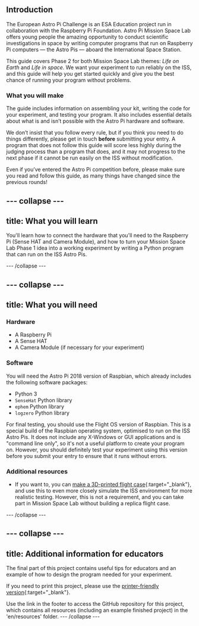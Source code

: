## Introduction

The European Astro Pi Challenge is an ESA Education project run in collaboration with the Raspberry Pi Foundation. Astro Pi Mission Space Lab offers young people the amazing opportunity to conduct scientific investigations in space by writing computer programs that run on Raspberry Pi computers — the Astro Pis — aboard the International Space Station.

This guide covers Phase 2 for both Mission Space Lab themes: _Life on Earth_ and _Life in space_. We want your experiment to run reliably on the ISS, and this guide will help you get started quickly and give you the best chance of running your program without problems.

### What you will make

The guide includes information on assembling your kit, writing the code for your experiment, and testing your program. It also includes essential details about what is and isn’t possible with the Astro Pi hardware and software.

<stream src="9f6ab2e8642e7595fd8f6cd74e68f969" controls preload></stream>
<script data-cfasync="false" defer type="text/javascript" src="https://embed.cloudflarestream.com/embed/r4xu.fla9.latest.js?video=9f6ab2e8642e7595fd8f6cd74e68f969"></script>

We don’t insist that you follow every rule, but if you think you need to do things differently, please get in touch **before** submitting your entry. A program that does not follow this guide will score less highly during the judging process than a program that does, and it may not progress to the next phase if it cannot be run easily on the ISS without modification.   

Even if you’ve entered the Astro Pi competition before, please make sure you read and follow this guide, as many things have changed since the previous rounds!

--- collapse ---
---
title: What you will learn
---

You'll learn how to connect the hardware that you'll need to the Raspberry Pi (Sense HAT and Camera Module), and how to turn your Mission Space Lab Phase 1 idea into a working experiment by writing a Python program that can run on the ISS Astro Pis.

--- /collapse ---

--- collapse ---
---
title: What you will need
---
### Hardware

+ A Raspberry Pi
+ A Sense HAT
+ A Camera Module (if necessary for your experiment)

### Software

You will need the Astro Pi 2018 version of Raspbian, which already includes the following software packages:

+ Python 3
+ `SenseHat` Python library
+ `ephem` Python library
+ `logzero` Python library

For final testing, you should use the Flight OS version of Raspbian. This is a special build of the Raspbian operating system, optimised to run on the ISS Astro Pis. It does not include any X-Windows or GUI applications and is "command line only", so it's not a useful platform to create your program on. However, you should definitely test your experiment using this version before you submit your entry to ensure that it runs without errors.

### Additional resources

+ If you want to, you can [make a 3D-printed flight case](https://projects.raspberrypi.org/en/projects/astro-pi-flight-case){:target="_blank"}, and use this to even more closely simulate the ISS environment for more realistic testing. However, this is not a requirement, and you can take part in Mission Space Lab without building a replica flight case.

--- /collapse ---

--- collapse ---
---
title: Additional information for educators
---

The final part of this project contains useful tips for educators and an example of how to design the program needed for your experiment.

If you need to print this project, please use the [printer-friendly version](https://projects.raspberrypi.org/en/projects/project-name/print){:target="_blank"}.

Use the link in the footer to access the GitHub repository for this project, which contains all resources (including an example finished project) in the 'en/resources' folder.
--- /collapse ---
